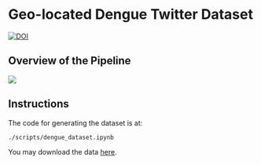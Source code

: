 # Geo-located Dengue Twitter Dataset
[![DOI](https://zenodo.org/badge/DOI/10.5281/zenodo.2541440.svg)](https://doi.org/10.5281/zenodo.2541440)

## Overview of the Pipeline

![](https://github.com/manoelhortaribeiro/GeoDiseaseTwitter/blob/master/data_pipeline.jpg?raw=true])

## Instructions

The code for generating the dataset is at:

``./scripts/dengue_dataset.ipynb``

You may download the data [here](https://doi.org/10.5281/zenodo.2541440).